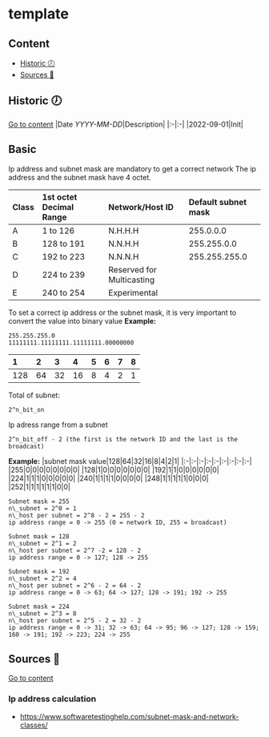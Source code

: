 # template

## Content
- [Historic :clock7:](#historic-clock7)
- [Sources :link:](#sources-link)

## Historic :clock7:
[Go to content](#content)
|Date _YYYY-MM-DD_|Description|
|:-|:-|
|2022-09-01|Init|

## Basic

Ip address and subnet mask are mandatory to get a correct network
The ip address and the subnet mask have 4 octet.

|Class|1st octet Decimal Range|Network/Host ID|Default subnet mask|
|:-|:-|:-|:-|
|A|1 to 126|N.H.H.H|255.0.0.0|
|B|128 to 191|N.N.H.H|255.255.0.0|
|C|192 to 223|N.N.N.H|255.255.255.0|
|D|224 to 239|Reserved for Multicasting||
|E|240 to 254|Experimental||

To set a correct ip address or the subnet mask, it is very important to convert the value into binary value
__Example:__
```
255.255.255.0
11111111.11111111.11111111.00000000
```

|1|2|3|4|5|6|7|8|
|:-|:-|:-|:-|:-|:-|:-|:-|
|128|64|32|16|8|4|2|1|

Total of subnet:
```
2^n_bit_on
```

Ip adress range from a subnet
```
2^n_bit_off - 2 (the first is the network ID and the last is the broadcast)
```

__Example:__
|subnet mask value|128|64|32|16|8|4|2|1|
|:-|:-|:-|:-|:-|:-|:-|:-|:-|
|255|0|0|0|0|0|0|0|0|
|128|1|0|0|0|0|0|0|0|
|192|1|1|0|0|0|0|0|0|
|224|1|1|1|0|0|0|0|0|
|240|1|1|1|1|0|0|0|0|
|248|1|1|1|1|1|0|0|0|
|252|1|1|1|1|1|1|0|0|

```
Subnet mask = 255
n\_subnet = 2^0 = 1
n\_host per subnet = 2^8 - 2 = 255 - 2
ip address range = 0 -> 255 (0 = network ID, 255 = broadcast)

Subnet mask = 128
n\_subnet = 2^1 = 2
n\_host per subnet = 2^7 -2 = 128 - 2
ip address range = 0 -> 127; 128 -> 255

Subnet mask = 192
n\_subnet = 2^2 = 4
n\_host per subnet = 2^6 - 2 = 64 - 2
ip address range = 0 -> 63; 64 -> 127; 128 -> 191; 192 -> 255

Subnet mask = 224
n\_subnet = 2^3 = 8
n\_host per subnet = 2^5 - 2 = 32 - 2
ip address range = 0 -> 31; 32 -> 63; 64 -> 95; 96 -> 127; 128 -> 159; 160 -> 191; 192 -> 223; 224 -> 255
```

## Sources :link:
[Go to content](#content)

### Ip address calculation
- https://www.softwaretestinghelp.com/subnet-mask-and-network-classes/
